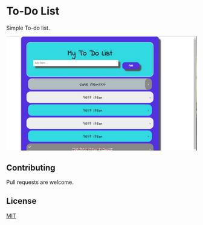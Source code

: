 # To-Do List
Simple To-do list.  

![](img/Todolist.JPG)

## Contributing
Pull requests are welcome. 

## License
[MIT](https://choosealicense.com/licenses/mit/)